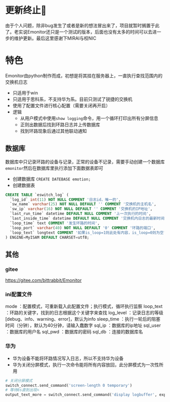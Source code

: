 # 更新终止🚧

由于个人问题，除非bug发生了或者是新的想法冒出来了，项目就暂时搁置于此了。老实说Emonitor还只是一个测试的版本，后面也没有太多的时间可以去进一步的维护更新。最后这里感谢下MIRAI与校NIC

# 特色

Emonitor由python制作而成，初想是将其挂在服务器上，一直执行查找范围内的交换机日志

* 只适用于win
* 只适用于思科系，不支持华为系。目前只测试了锐捷的交换机
* 使用了配置文件进行核心配置（需要关闭再开启）
* 逻辑
  * 从用户模式中使用`show logging`命令，用一个循环打印出所有分屏信息
  * 正则出数据后找到环路日志并上传数据库
  * 找到环路现象后通过其他联动通知

## 数据库

数据库中只记录环路的设备与记录，正常的设备不记录，需要手动创建一个数据库`emonitor`然后在数据库里执行添加下面数据表即可
* 创建数据库
`CREATE DATEBASE emotion;`
* 创建数据表
``` sql
CREATE TABLE `eswitch_log` (
  `log_id` int(11) NOT NULL COMMENT '日志id，唯一的',
  `sw_name` varchar(25) NOT NULL DEFAULT '' COMMENT '交换机的主机名',
  `sw_ip` varchar(16) NOT NULL DEFAULT '' COMMENT '交换机的IP地址',
  `last_run_time` datetime DEFAULT NULL COMMENT '上一次执行的时间',
  `last_inside_time` datetime DEFAULT NULL COMMENT '交换机内日志的最新时间记录（使用日志最后一个时间记录）',
  `loop_time` text COMMENT '发生环路的时间',
  `loop_port` varchar(40) NOT NULL DEFAULT '0' COMMENT '环路的端口',
  `loop_text` longtext COMMENT '如果is_loop=1则此处有内容，is_loop=0则为空'
) ENGINE=MyISAM DEFAULT CHARSET=utf8;
```

## 其他
### gitee
https://gitee.com/bittrabbit/Emonitor

### ini配置文件
mode ：配置模式，可重新载入此配置文件；执行模式，循环执行监察
loop_text ：环路的关键字，找到的日志根据这个关键字来查找
log_level ：记录日志的等级 [debug、info、warning、error]，默认为info
sleep_time ：执行一轮后的阻塞时间（分钟），默认为40分钟，请输入蠢数字
sql_ip ：数据库的ip地址
sql_user ：数据库的用户名
sql_pwd ：数据库的密码
sql_db ：连接的数据库名

### 华为

* 华为设备不能将环路情况写入日志，所以不支持华为设备
* 华为关闭分屏模式，执行一次命令能将所有内容放回，此分屏模式为一次性所用

``` python
# 关闭分屏模式
switch_connect.send_command('screen-length 0 temporary')
# 等待8s直到出现<
output_text_more = switch_connect.send_command('display logbuffer', expect_string='<', delay_factor=8)
```


